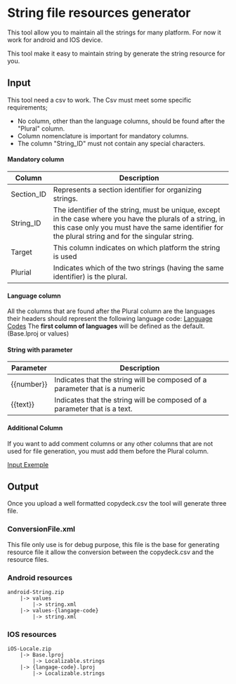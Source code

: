 # String file resources generator

This tool allow you to maintain all the strings for many platform.
For now it work for android and IOS device.

This tool make it easy to maintain string by generate the string resource for you.

## Input
This tool need a csv to work.
The Csv must meet some specific requirements; 
- No column, other than the language columns, should be found after the "Plural" column.
- Column nomenclature is important for mandatory columns.
- The column "String_ID" must not contain any special characters.
#### Mandatory column
| Column | Description |
| ------ | ------ |
|Section_ID|Represents a section identifier for organizing strings.|
|String_ID|The identifier of the string, must be unique, except in the case where you have the plurals of a string, in this case only you must have the same identifier for the plural string and for the singular string.|
|Target|This column indicates on which platform the string is used|
|Plurial|Indicates which of the two strings (having the same identifier) is the plural.|

#### Language column
All the columns that are found after the Plural column are the languages their headers should represent the following language code: [Language Codes]
The __first column of languages__ will be defined as the default. (Base.lproj or values)

#### String with parameter
| Parameter | Description |
| ------ | ------ |
|{{number}}|Indicates that the string will be composed of a parameter that is a numeric|
|{{text}}|Indicates that the string will be composed of a parameter that is a text.|

#### Additional Column
If you want to add comment columns or any other columns that are not used for file generation, you must add them before the Plural column.

[Input Exemple]

## Output
Once you upload a well formatted copydeck.csv the tool will generate three file.
### ConversionFile.xml
This file only use is for debug purpose, this file  is the base for generating resource file it allow the conversion between the copydeck.csv and the resource files.

### Android resources
```
android-String.zip
    |-> values
        |-> string.xml
    |-> values-{langage-code}
        |-> string.xml
```

### IOS resources
```
iOS-Locale.zip
    |-> Base.lproj
        |-> Localizable.strings
    |-> {langage-code}.lproj
        |-> Localizable.strings
```
[//]: # 

[Language Codes]: <https://msdn.microsoft.com/fr-fr/en%C2%ADus/library/ms533052(d=printer,v=vs.85).aspx>
[Input Exemple]:<https://github.com/helsing45/Copydeck/tree/gh-pages/doc/Copy-deck V2 (WIP).csv>